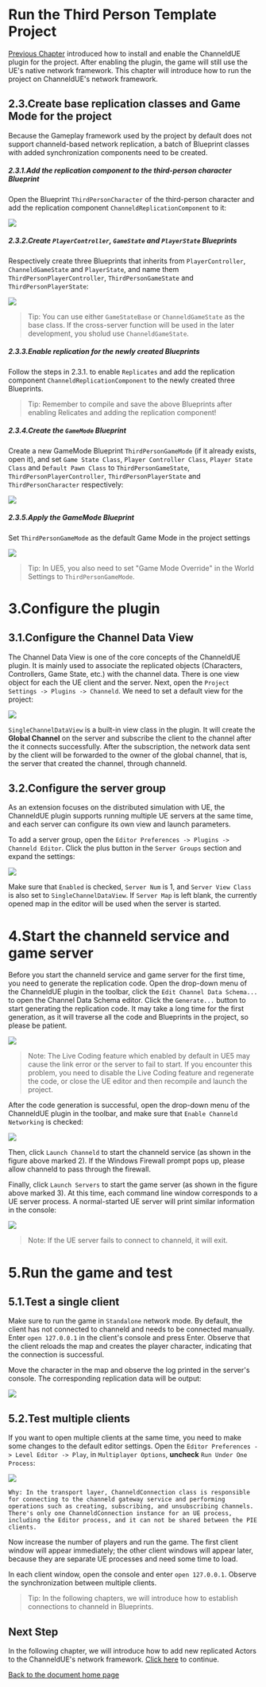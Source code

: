 # Run the Third Person Template Project
[Previous Chapter](installation.md) introduced how to install and enable the ChanneldUE plugin for the project. After enabling the plugin, the game will still use the UE's native network framework. This chapter will introduce how to run the project on ChanneldUE's network framework.

## 2.3.Create base replication classes and Game Mode for the project
Because the Gameplay framework used by the project by default does not support channeld-based network replication, a batch of Blueprint classes with added synchronization components need to be created.

##### 2.3.1.Add the replication component to the third-person character Blueprint
Open the Blueprint `ThirdPersonCharacter` of the third-person character and add the replication component `ChanneldReplicationComponent` to it:

![](images/character_rep_component.png)

##### 2.3.2.Create `PlayerController`, `GameState` and `PlayerState` Blueprints
Respectively create three Blueprints that inherits from `PlayerController`, `ChanneldGameState` and `PlayerState`, and name them `ThirdPersonPlayerController`, `ThirdPersonGameState` and `ThirdPersonPlayerState`:

![](images/new_blueprints.png)

>Tip: You can use either `GameStateBase` or `ChanneldGameState` as the base class. If the cross-server function will be used in the later development, you sholud use `ChanneldGameState`.

##### 2.3.3.Enable replication for the newly created Blueprints
Follow the steps in 2.3.1. to enable `Replicates` and add the replication component `ChanneldReplicationComponent` to the newly created three Blueprints.

>Tip: Remember to compile and save the above Blueprints after enabling Relicates and adding the replication component!

 ##### 2.3.4.Create the `GameMode` Blueprint
Create a new GameMode Blueprint `ThirdPersonGameMode` (if it already exists, open it), and set `Game State Class`, `Player Controller Class`, `Player State Class` and `Default Pawn Class` to `ThirdPersonGameState`, `ThirdPersonPlayerController`, `ThirdPersonPlayerState` and `ThirdPersonCharacter` respectively:

![](images/game_mode.png)

##### 2.3.5.Apply the GameMode Blueprint
Set `ThirdPersonGameMode` as the default Game Mode in the project settings

![](images/project_settings_game_mode.png)

>Tip: In UE5, you also need to set "Game Mode Override" in the World Settings to `ThirdPersonGameMode`.

# 3.Configure the plugin
## 3.1.Configure the Channel Data View
The Channel Data View is one of the core concepts of the ChanneldUE plugin. It is mainly used to associate the replicated objects (Characters, Controllers, Game State, etc.) with the channel data. There is one view object for each the UE client and the server.
Next, open the `Project Settings -> Plugins -> Channeld`. We need to set a default view for the project:

![](images/settings_view_class.png)

`SingleChannelDataView` is a built-in view class in the plugin. It will create the **Global Channel** on the server and subscribe the client to the channel after the it connects successfully. After the subscription, the network data sent by the client will be forwarded to the owner of the global channel, that is, the server that created the channel, through channeld.

## 3.2.Configure the server group
As an extension focuses on the distributed simulation with UE, the ChanneldUE plugin supports running multiple UE servers at the same time, and each server can configure its own view and launch parameters.

To add a server group, open the `Editor Preferences -> Plugins -> Channeld Editor`. Click the plus button in the `Server Groups` section and expand the settings:

![](images/settings_server_group.png)

Make sure that `Enabled` is checked, `Server Num` is 1, and `Server View Class` is also set to `SingleChannelDataView`. If `Server Map` is left blank, the currently opened map in the editor will be used when the server is started.

# 4.Start the channeld service and game server
Before you start the channeld service and game server for the first time, you need to generate the replication code. Open the drop-down menu of the ChanneldUE plugin in the toolbar, click the `Edit Channel Data Schema...` to open the Channel Data Schema editor. Click the `Generate...` button to start generating the replication code. It may take a long time for the first generation, as it will traverse all the code and Blueprints in the project, so please be patient.

![](images/generate_replicaiton_code.png)

>Note: The Live Coding feature which enabled by default in UE5 may cause the link error or the server to fail to start. If you encounter this problem, you need to disable the Live Coding feature and regenerate the code, or close the UE editor and then recompile and launch the project.

After the code generation is successful, open the drop-down menu of the ChanneldUE plugin in the toolbar, and make sure that `Enable Channeld Networking` is checked:

![](images/toolbar_menu.png)

Then, click `Launch Channeld` to start the channeld service (as shown in the figure above marked 2). If the Windows Firewall prompt pops up, please allow channeld to pass through the firewall.

Finally, click `Launch Servers` to start the game server (as shown in the figure above marked 3). At this time, each command line window corresponds to a UE server process. A normal-started UE server will print similar information in the console:

![](images/server_view_initialized.png)

>Note: If the UE server fails to connect to channeld, it will exit.

# 5.Run the game and test
## 5.1.Test a single client
Make sure to run the game in `Standalone` network mode. By default, the client has not connected to channeld and needs to be connected manually. Enter `open 127.0.0.1` in the client's console and press Enter. Observe that the client reloads the map and creates the player character, indicating that the connection is successful.

Move the character in the map and observe the log printed in the server's console. The corresponding replication data will be output:

![](images/server_replication_output.png)

## 5.2.Test multiple clients
If you want to open multiple clients at the same time, you need to make some changes to the default editor settings. Open the `Editor Preferences -> Level Editor -> Play`, in `Multiplayer Options`, **uncheck** `Run Under One Process`:

![](images/settings_run_under_one_process.png)

```
Why: In the transport layer, ChanneldConnection class is responsible for connecting to the channeld gateway service and performing operations such as creating, subscribing, and unsubscribing channels.
There's only one ChanneldConnection instance for an UE process, including the Editor process, and it can not be shared between the PIE clients.
```

Now increase the number of players and run the game. The first client window will appear immediately; the other client windows will appear later, because they are separate UE processes and need some time to load.

In each client window, open the console and enter `open 127.0.0.1`. Observe the synchronization between multiple clients.

>Tip: In the following chapters, we will introduce how to establish connections to channeld in Blueprints.

## Next Step
In the following chapter, we will introduce how to add new replicated Actors to the ChanneldUE's network framework. [Click here](add-replication.md) to continue.

[Back to the document home page](README.md)
